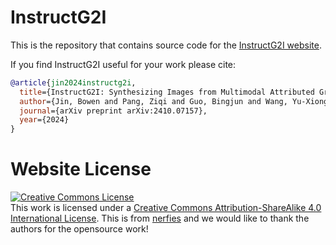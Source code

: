# InstructG2I

This is the repository that contains source code for the [InstructG2I website](https://instructg2i.github.io/).

If you find InstructG2I useful for your work please cite:
```bibtex
@article{jin2024instructg2i,
  title={InstructG2I: Synthesizing Images from Multimodal Attributed Graphs},
  author={Jin, Bowen and Pang, Ziqi and Guo, Bingjun and Wang, Yu-Xiong and You, Jiaxuan and Han, Jiawei},
  journal={arXiv preprint arXiv:2410.07157},
  year={2024}
}
```

# Website License
<a rel="license" href="http://creativecommons.org/licenses/by-sa/4.0/"><img alt="Creative Commons License" style="border-width:0" src="https://i.creativecommons.org/l/by-sa/4.0/88x31.png" /></a><br />This work is licensed under a <a rel="license" href="http://creativecommons.org/licenses/by-sa/4.0/">Creative Commons Attribution-ShareAlike 4.0 International License</a>.
This is from [nerfies](https://nerfies.github.io/) and we would like to thank the authors for the opensource work!
